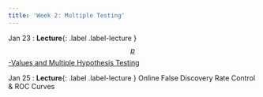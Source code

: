 ```yaml
---
title: 'Week 2: Multiple Testing'
---
```


Jan 23
: **Lecture**{: .label .label-lecture } [$$p$$-Values and Multiple Hypothesis Testing](lecture/lec03)

Jan 25
: **Lecture**{: .label .label-lecture } Online False Discovery Rate Control & ROC Curves
